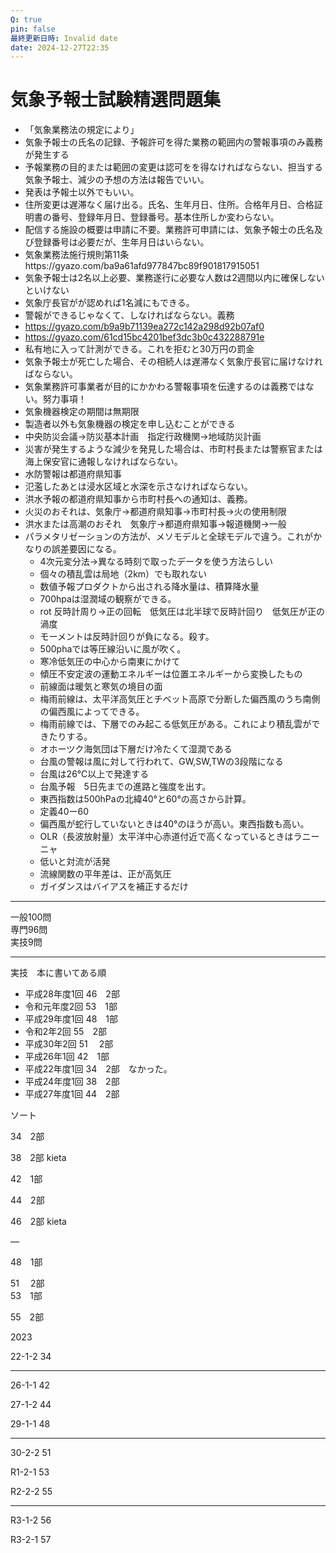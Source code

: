 ```yaml
---
Q: true
pin: false
最終更新日時: Invalid date
date: 2024-12-27T22:35
---
```

# 気象予報士試験精選問題集

- 「気象業務法の規定により」
- 気象予報士の氏名の記録、予報許可を得た業務の範囲内の警報事項のみ義務が発生する
- 予報業務の目的または範囲の変更は認可をを得なければならない、担当する気象予報士、減少の予想の方法は報告でいい。
- 発表は予報士以外でもいい。
- 住所変更は遅滞なく届け出る。氏名、生年月日、住所。合格年月日、合格証明書の番号、登録年月日、登録番号。基本住所しか変わらない。
- 配信する施設の概要は申請に不要。業務許可申請には、気象予報士の氏名及び登録番号は必要だが、生年月日はいらない。
- 気象業務法施行規則第11条https://gyazo.com/ba9a61afd977847bc89f901817915051
- 気象予報士は2名以上必要、業務遂行に必要な人数は2週間以内に確保しないといけない
- 気象庁長官がが認めれば1名減にもできる。
- 警報ができるじゃなくて、しなければならない。義務
- https://gyazo.com/b9a9b71139ea272c142a298d92b07af0
- https://gyazo.com/61cd15bc4201bef3dc3b0c432288791e
- 私有地に入って計測ができる。これを拒むと30万円の罰金
- 気象予報士が死亡した場合、その相続人は遅滞なく気象庁長官に届けなければならない。
- 気象業務許可事業者が目的にかかわる警報事項を伝達するのは義務ではない。努力事項！
- 気象機器検定の期間は無期限
- 製造者以外も気象機器の検定を申し込むことができる
- 中央防災会議→防災基本計画　指定行政機関→地域防災計画
- 災害が発生するような減少を発見した場合は、市町村長または警察官または海上保安官に通報しなければならない。
- 水防警報は都道府県知事
- 氾濫したあとは浸水区域と水深を示さなければならない。
- 洪水予報の都道府県知事から市町村長への通知は、義務。
- 火災のおそれは、気象庁→都道府県知事→市町村長→火の使用制限
- 洪水または高潮のおそれ　気象庁→都道府県知事→報道機関→一般
- パラメタリゼーションの方法が、メソモデルと全球モデルで違う。これがかなりの誤差要因になる。  
    - 4次元変分法→異なる時刻で取ったデータを使う方法らしい  
    - 個々の積乱雲は局地（2km）でも取れない  
    - 数値予報プロダクトから出される降水量は、積算降水量  
    - 700hpaは湿潤域の観察ができる。  
    - rot 反時計周り→正の回転　低気圧は北半球で反時計回り　低気圧が正の渦度  
    - モーメントは反時計回りが負になる。殺す。  
    - 500phaでは等圧線沿いに風が吹く。  
    - 寒冷低気圧の中心から南東にかけて  
    - 傾圧不安定波の運動エネルギーは位置エネルギーから変換したもの  
    - 前線面は暖気と寒気の境目の面  
    - 梅雨前線は、太平洋高気圧とチベット高原で分断した偏西風のうち南側の偏西風によってできる。  
    - 梅雨前線では、下層でのみ起こる低気圧がある。これにより積乱雲ができたりする。  
    - オホーツク海気団は下層だけ冷たくて湿潤である  
    - 台風の警報は風に対して行われて、GW,SW,TWの3段階になる  
    - 台風は26℃以上で発達する  
    - 台風予報　5日先までの進路と強度を出す。  
    - 東西指数は500hPaの北緯40°と60°の高さから計算。  
    - 定義40ー60  
    - 偏西風が蛇行していないときは40°のほうが高い。東西指数も高い。  
    - OLR（長波放射量）太平洋中心赤道付近で高くなっているときはラニーニャ  
    - 低いと対流が活発  
    - 流線関数の平年差は、正が高気圧  
    - ガイダンスはバイアスを補正するだけ  
    

---

一般100問  
専門96問  
実技9問  

---

実技　本に書いてある順

- 平成28年度1回 46　2部  
- 令和元年度2回 53　1部  
- 平成29年度1回 48　1部  
- 令和2年2回 55　2部  
- 平成30年2回 51 　2部  
- 平成26年1回 42　1部  
- 平成22年度1回 34　2部　なかった。  
- 平成24年度1回 38　2部  
- 平成27年度1回 44　2部  

ソート

34　2部

38　2部 kieta

42　1部

44　2部

46　2部 kieta

—

48　1部

51 　2部  
53　1部  

55　2部

2023

22-1-2 34

- - - -  
26-1-1 42  

27-1-2 44

29-1-1 48

- - - -  
30-2-2 51  

R1-2-1 53

R2-2-2 55

- - - -  
R3-1-2 56  

R3-2-1 57